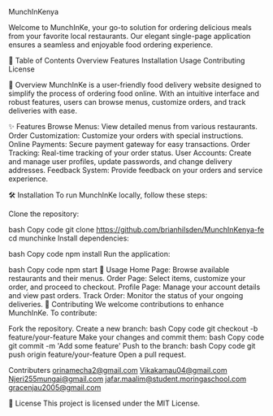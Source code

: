 MunchInKenya

Welcome to MunchInKe, your go-to solution for ordering delicious meals from your favorite local restaurants. Our elegant single-page application ensures a seamless and enjoyable food ordering experience.

📖 Table of Contents
Overview
Features
Installation
Usage
Contributing
License

🌟 Overview
MunchInKe is a user-friendly food delivery website designed to simplify the process of ordering food online. With an intuitive interface and robust features, users can browse menus, customize orders, and track deliveries with ease.

✨ Features
Browse Menus: View detailed menus from various restaurants.
Order Customization: Customize your orders with special instructions.
Online Payments: Secure payment gateway for easy transactions.
Order Tracking: Real-time tracking of your order status.
User Accounts: Create and manage user profiles, update passwords, and change delivery addresses.
Feedback System: Provide feedback on your orders and service experience.


🛠️ Installation
To run MunchInKe locally, follow these steps:

Clone the repository:

bash
Copy code
git clone https://github.com/brianhilsden/MunchInKenya-fe
cd munchinke
Install dependencies:

bash
Copy code
npm install
Run the application:

bash
Copy code
npm start
🚀 Usage
Home Page: Browse available restaurants and their menus.
Order Page: Select items, customize your order, and proceed to checkout.
Profile Page: Manage your account details and view past orders.
Track Order: Monitor the status of your ongoing deliveries.
🤝 Contributing
We welcome contributions to enhance MunchInKe. To contribute:

Fork the repository.
Create a new branch:
bash
Copy code
git checkout -b feature/your-feature
Make your changes and commit them:
bash
Copy code
git commit -m 'Add some feature'
Push to the branch:
bash
Copy code
git push origin feature/your-feature
Open a pull request.

Contributers
 orinamecha2@gmail.com
 Vikakamau04@gmail.com
 Njeri255mungai@gmail.com
 jafar.maalim@student.moringaschool.com
 gracenjau2005@gmail.com

📄 License
This project is licensed under the MIT License.